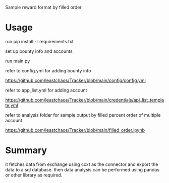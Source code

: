 Sample reward format by filled order
# Usage
run pip install -r requirements.txt

set up bounty info and accounts

run main.py

refer to config.yml for adding bounty info

https://github.com/leastchaos/Tracker/blob/main/config/config.yml

refer to app_list.yml for adding account

https://github.com/leastchaos/Tracker/blob/main/credentials/api_list_template.yml

refer to analysis folder for sample output by filled percent order of multiple account

https://github.com/leastchaos/Tracker/blob/main/filled_order.ipynb

# Summary

it fetches data from exchange using ccxt as the connector and export the data to a sql database.
then data analysis can be performed using pandas or other library as required.
